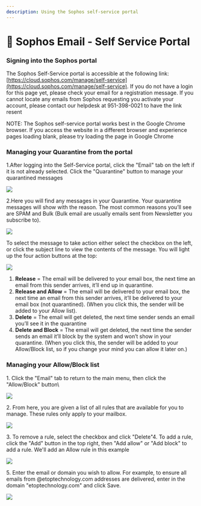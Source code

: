 ```yaml
---
description: Using the Sophos self-service portal
---
```


# 📨 Sophos Email - Self Service Portal

### Signing into the Sophos portal <a href="#signing-into-the-sophos-portal" id="signing-into-the-sophos-portal"></a>

The Sophos Self-Service portal is accessible at the following link: [https://cloud.sophos.com/manage/self-service](https://cloud.sophos.com/manage/self-service). If you do not have a login for this page yet, please check your email for a registration message. If you cannot locate any emails from Sophos requesting you activate your account, please contact our helpdesk at 951-398-0021 to have the link resent

NOTE: The Sophos self-service portal works best in the Google Chrome browser. If you access the website in a different browser and experience pages loading blank, please try loading the page in Google Chrome

### Managing your Quarantine from the portal <a href="#managing-your-quarantine-from-the-portal" id="managing-your-quarantine-from-the-portal"></a>

1.After logging into the Self-Service portal, click the "Email" tab on the left if it is not already selected. Click the "Quarantine" button to manage your quarantined messages

![](https://hudu.etop.tech/public\_photo/405)

2.Here you will find any messages in your Quarantine. Your quarantine messages will show with the reason. The most common reasons you’ll see are SPAM and Bulk (Bulk email are usually emails sent from Newsletter you subscribe to).

![](https://hudu.etop.tech/public\_photo/406)

To select the message to take action either select the checkbox on the left, or click the subject line to view the contents of the message. You will light up the four action buttons at the top:

![](https://hudu.etop.tech/public\_photo/407)

1. **Release** = The email will be delivered to your email box, the next time an email from this sender arrives, it’ll end up in quarantine.
2. **Release and Allow** = The email will be delivered to your email box, the next time an email from this sender arrives, it’ll be delivered to your email box (not quarantined). (When you click this, the sender will be added to your Allow list).
3. **Delete** = The email will get deleted, the next time sender sends an email you’ll see it in the quarantine
4. **Delete and Block** = The email will get deleted, the next time the sender sends an email it’ll block by the system and won’t show in your quarantine. (When you click this, the sender will be added to your Allow/Block list, so if you change your mind you can allow it later on.)

&#x20;

### Managing your Allow/Block list <a href="#managing-your-allow-block-list" id="managing-your-allow-block-list"></a>

1\. Click the "Email" tab to return to the main menu, then click the "Allow/Block" button\


![](https://hudu.etop.tech/public\_photo/408)

2\. From here, you are given a list of all rules that are available for you to manage. These rules only apply to your mailbox.&#x20;

![](https://hudu.etop.tech/public\_photo/409)

&#x20;3\. To remove a rule, select the checkbox and click "Delete"4. To add a rule, click the "Add" button in the top right, then "Add allow" or "Add block" to add a rule. We'll add an Allow rule in this example

![](https://hudu.etop.tech/public\_photo/410)

5\. Enter the email or domain you wish to allow. For example, to ensure all emails from @etoptechnology.com addresses are delivered, enter in the domain "etoptechnology.com" and click Save.&#x20;

![](https://hudu.etop.tech/public\_photo/411)
